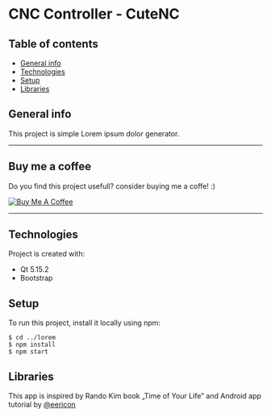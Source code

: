 CNC Controller - CuteNC
============
## Table of contents
* [General info](#general-info)
* [Technologies](#technologies)
* [Setup](#setup)
* [Libraries](#libraries)

## General info
This project is simple Lorem ipsum dolor generator.

---
## Buy me a coffee

Do you find this project usefull? consider buying me a coffe! :)

<a href="https://www.buymeacoffee.com/feew" target="_blank"><img src="https://www.buymeacoffee.com/assets/img/custom_images/orange_img.png" alt="Buy Me A Coffee" style="height: auto !important;width: auto !important;" ></a>

---

## Technologies
Project is created with:
* Qt 5.15.2
* Bootstrap
	
## Setup
To run this project, install it locally using npm:

```
$ cd ../lorem
$ npm install
$ npm start
```
## Libraries
This app is inspired by Rando Kim book „Time of Your Life”
and Android app tutorial by [@eericon](https://www.eericon.github.io/post/timer-android)

